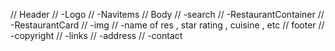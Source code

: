 
 <!-- NAMASTE BHOJAN (Food ordering app)  -->

// Header
//   -Logo
//   -Navitems
// Body
//   -search
//   -RestaurantContainer
//   -RestaurantCard
//     -img
//     -name of res , star rating , cuisine , etc
// footer
//   -copyright
//   -links
//   -address
//   -contact